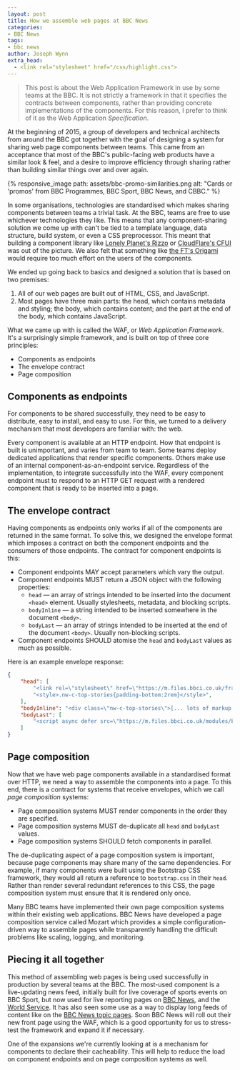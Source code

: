 ```yaml
---
layout: post
title: How we assemble web pages at BBC News
categories:
- BBC News
tags:
- bbc news
author: Joseph Wynn
extra_head:
  - <link rel="stylesheet" href="/css/highlight.css">
---
```


> This post is about the Web Application Framework in use by some teams at the BBC. It is not strictly a framework in that it specifies the contracts between components, rather than providing concrete implementations of the components. For this reason, I prefer to think of it as the Web Application _Specification_.

At the beginning of 2015, a group of developers and technical architects from around the BBC got together with the goal of designing a system for sharing web page components between teams. This came from an acceptance that most of the BBC's public-facing web products have a similar look & feel, and a desire to improve efficiency through sharing rather than building similar things over and over again.

{% responsive_image path: assets/bbc-promo-similarities.png alt: "Cards or 'promos' from BBC Programmes, BBC Sport, BBC News, and CBBC." %}

In some organisations, technologies are standardised which makes sharing components between teams a trivial task. At the BBC, teams are free to use whichever technologies they like. This means that any component-sharing solution we come up with can't be tied to a template language, data structure, build system, or even a CSS preprocessor. This meant that building a component library like [Lonely Planet's Rizzo](http://rizzo.lonelyplanet.com/styleguide/ui-components) or [CloudFlare's CFUI](https://cloudflare.github.io/cf-ui/) was out of the picture. We also felt that something like [the FT's Origami](http://registry.origami.ft.com/components) would require too much effort on the users of the components.

We ended up going back to basics and designed a solution that is based on two premises:

1. All of our web pages are built out of HTML, CSS, and JavaScript.
2. Most pages have three main parts: the head, which contains metadata and styling; the body, which contains content; and the part at the end of the body, which contains JavaScript.

What we came up with is called the WAF, or _Web Application Framework_. It's a surprisingly simple framework, and is built on top of three core principles:

* Components as endpoints
* The envelope contract
* Page composition
<!--more-->

## Components as endpoints

For components to be shared successfully, they need to be easy to distribute, easy to install, and easy to use. For this, we turned to a delivery mechanism that most developers are familiar with: the web.

Every component is available at an HTTP endpoint. How that endpoint is built is unimportant, and varies from team to team. Some teams deploy dedicated applications that render specific components. Others make use of an internal component-as-an-endpoint service. Regardless of the implementation, to integrate successfully into the WAF, every component endpoint must to respond to an HTTP GET request with a rendered component that is ready to be inserted into a page.

## The envelope contract

Having components as endpoints only works if all of the components are returned in the same format. To solve this, we designed the envelope format which imposes a contract on both the component endpoints and the consumers of those endpoints. The contract for component endpoints is this:

* Component endpoints MAY accept parameters which vary the output.
* Component endpoints MUST return a JSON object with the following properties:
  * `head` — an array of strings intended to be inserted into the document `<head>` element. Usually stylesheets, metadata, and blocking scripts.
  * `bodyInline` — a string intended to be inserted somewhere in the document `<body>`.
  * `bodyLast` — an array of strings intended to be inserted at the end of the document `<body>`. Usually non-blocking scripts.
* Component endpoints SHOULD atomise the `head` and `bodyLast` values as much as possible.

Here is an example envelope response:

```json
{
    "head": [
        "<link rel=\"stylesheet\" href=\"https://m.files.bbci.co.uk/framework.css\">"
        "<style>.nw-c-top-stories{padding-bottom:2rem}</style>",
    ],
    "bodyInline": "<div class=\"nw-c-top-stories\">[... lots of markup ...]</div>",
    "bodyLast": [
        "<script async defer src=\"https://m.files.bbci.co.uk/modules/bbc-news-front-page/2.0.8/init.js\"></script>"
    ]
}
```

## Page composition

Now that we have web page components available in a standardised format over HTTP, we need a way to assemble the components into a page. To this end, there is a contract for systems that receive envelopes, which we call _page composition_ systems:

* Page composition systems MUST render components in the order they are specified.
* Page composition systems MUST de-duplicate all `head` and `bodyLast` values.
* Page composition systems SHOULD fetch components in parallel.

The de-duplicating aspect of a page composition system is important, because page components may share many of the same dependencies. For example, if many components were built using the Bootstrap CSS framework, they would all return a reference to `bootstrap.css` in their `head`. Rather than render several redundant references to this CSS, the page composition system must ensure that it is rendered only once.

Many BBC teams have implemented their own page composition systems within their existing web applications. BBC News have developed a page composition service called Mozart which provides a simple configuration-driven way to assemble pages while transparently handling the difficult problems like scaling, logging, and monitoring.

## Piecing it all together

This method of assembling web pages is being used successfully in production by several teams at the BBC. The most-used component is a live-updating news feed, initially built for live coverage of sports events on BBC Sport, but now used for live reporting pages on [BBC News](http://www.bbc.co.uk/news/live/uk-england-manchester-38860956), and the [World Service](http://www.bbc.com/persian/live/institutional-38891510). It has also seen some use as a way to display long feeds of content like on the [BBC News topic pages](http://www.bbc.co.uk/news/topics/8abd564a-2b8e-401c-9916-34982cb67b55/womens-rights). Soon BBC News will roll out their new front page using the WAF, which is a good opportunity for us to stress-test the framework and expand it if necessary.

One of the expansions we're currently looking at is a mechanism for components to declare their cacheability. This will help to reduce the load on component endpoints and on page composition systems as well.
